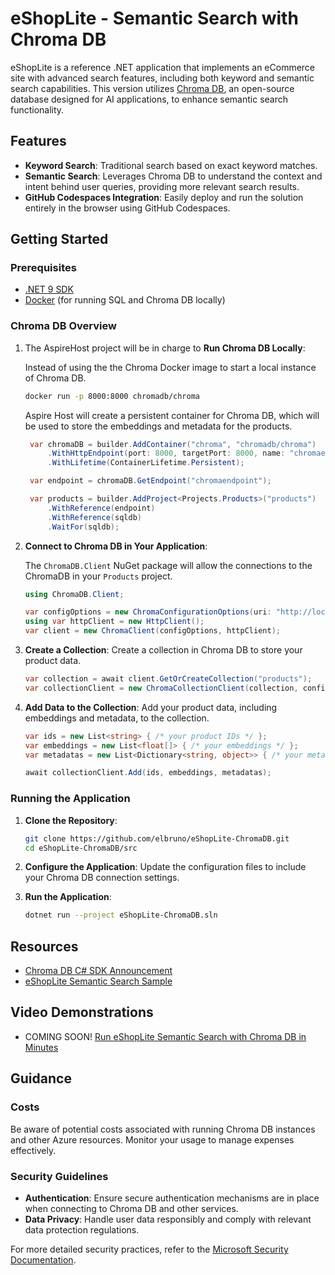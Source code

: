 # eShopLite - Semantic Search with Chroma DB

eShopLite is a reference .NET application that implements an eCommerce site with advanced search features, including both keyword and semantic search capabilities. This version utilizes [Chroma DB](https://devblogs.microsoft.com/dotnet/announcing-chroma-db-csharp-sdk/), an open-source database designed for AI applications, to enhance semantic search functionality.

## Features

- **Keyword Search**: Traditional search based on exact keyword matches.
- **Semantic Search**: Leverages Chroma DB to understand the context and intent behind user queries, providing more relevant search results.
- **GitHub Codespaces Integration**: Easily deploy and run the solution entirely in the browser using GitHub Codespaces.

## Getting Started

### Prerequisites

- [.NET 9 SDK](https://dotnet.microsoft.com/download/dotnet)
- [Docker](https://www.docker.com/get-started) (for running SQL and Chroma DB locally)

### Chroma DB Overview

1. The AspireHost project will be in charge to **Run Chroma DB Locally**: 

   Instead of using the the Chroma Docker image to start a local instance of Chroma DB.

   ```bash
   docker run -p 8000:8000 chromadb/chroma
   ```

   Aspire Host will create a persistent container for Chroma DB, which will be used to store the embeddings and metadata for the products.

   ```csharp
    var chromaDB = builder.AddContainer("chroma", "chromadb/chroma")
        .WithHttpEndpoint(port: 8000, targetPort: 8000, name: "chromaendpoint")
        .WithLifetime(ContainerLifetime.Persistent);

    var endpoint = chromaDB.GetEndpoint("chromaendpoint");

    var products = builder.AddProject<Projects.Products>("products")
        .WithReference(endpoint)
        .WithReference(sqldb)
        .WaitFor(sqldb);
   ```

1. **Connect to Chroma DB in Your Application**: 

   The `ChromaDB.Client` NuGet package will allow the connections to the ChromaDB in your `Products` project.

   ```csharp
   using ChromaDB.Client;

   var configOptions = new ChromaConfigurationOptions(uri: "http://localhost:8000/api/v1/");
   using var httpClient = new HttpClient();
   var client = new ChromaClient(configOptions, httpClient);
   ```

1. **Create a Collection**: Create a collection in Chroma DB to store your product data.

   ```csharp
   var collection = await client.GetOrCreateCollection("products");
   var collectionClient = new ChromaCollectionClient(collection, configOptions, httpClient);
   ```

4. **Add Data to the Collection**: Add your product data, including embeddings and metadata, to the collection.

   ```csharp
   var ids = new List<string> { /* your product IDs */ }; 
   var embeddings = new List<float[]> { /* your embeddings */ };
   var metadatas = new List<Dictionary<string, object>> { /* your metadata */ };

   await collectionClient.Add(ids, embeddings, metadatas);
   ```

### Running the Application

1. **Clone the Repository**:

   ```bash
   git clone https://github.com/elbruno/eShopLite-ChromaDB.git
   cd eShopLite-ChromaDB/src
   ```

2. **Configure the Application**: Update the configuration files to include your Chroma DB connection settings.

3. **Run the Application**:

   ```bash
   dotnet run --project eShopLite-ChromaDB.sln
   ```

## Resources

- [Chroma DB C# SDK Announcement](https://devblogs.microsoft.com/dotnet/announcing-chroma-db-csharp-sdk/)
- [eShopLite Semantic Search Sample](https://github.com/Azure-Samples/eShopLite-SemanticSearch)

## Video Demonstrations

- COMING SOON! [Run eShopLite Semantic Search with Chroma DB in Minutes](https://youtu.be/YourVideoLink)

## Guidance

### Costs

Be aware of potential costs associated with running Chroma DB instances and other Azure resources. Monitor your usage to manage expenses effectively.

### Security Guidelines

- **Authentication**: Ensure secure authentication mechanisms are in place when connecting to Chroma DB and other services.
- **Data Privacy**: Handle user data responsibly and comply with relevant data protection regulations.

For more detailed security practices, refer to the [Microsoft Security Documentation](https://docs.microsoft.com/security/).
